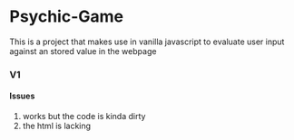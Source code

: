 # Psychic-Game
This is a project that makes use in vanilla javascript to evaluate user input against an stored value in the webpage
### V1
#### Issues
1. works but the code is kinda dirty
2. the html is lacking